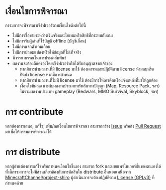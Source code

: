 # เงื่อนไขการพิจารณา

กรรมการจะพิจารณาเซิร์ฟเวอร์ตามเงื่อนไขดังต่อไปนี้

- ไม่มีการซื้อขายระหว่างเงินจริงและไอเทมหรือสิทธิที่กระทบกับเกม
- ไม่มีการรับผู้เล่นที่ใช้บัญชี offline (บัญชีเถื่อน)
- ไม่มีการแจกตัวเกมเถื่อน
- ไม่มีการปลอมแปลงหรือให้ข้อมูลที่ไม่เท็จจริง
- มีจรรยาบรรณในการประชาสัมพันธ์
- ผลงานจะต้องถือครองโดยเซิร์ฟเวอร์หรือได้รับอนุญาตจากเจ้าของ
  - หากมีการนำผลงานที่มี license มาใช้ ต้องเคารพและปฏิบัติตาม license ห้ามลบหรือปิดบัง license หากมีการกำหนด
  - หากมีการนำผลงานที่ไม่มี license มาใช้ ต้องมีการให้เครดิตหรือแจ้งแหล่งที่มาให้ถูกต้อง
  - เงื่อนไขมีผลเฉพาะกับผลงานประเภททรัพสินทางปัญญา (Map, Resource Pack, ฯลฯ) ไม่รวมผลงานประเภท gameplay (Bedwars, MMO Survival, Skyblock, ฯลฯ)

# การ contribute

หากต้องการเสนอ, แก้ไข, เพิ่ม/ลดเงื่อนไขการพิจารณา สามารถสร้าง [Issue](https://github.com/MinecraftChannel/project-shiro/issues) หรือส่ง [Pull Request](https://github.com/MinecraftChannel/project-shiro/pulls) มาเพื่อให้กรรมการพิจารณาได้

# การ distribute

หากผู้อ่านต้องการแก้ไขหรือกำหนดเงื่อนไขขึ้นเอง สามารถ fork และเผยแพร่ในเวอร์ชั่นของตนเองได้ ทั้งนี้กรรมการจะไม่มีส่วนเกี่ยวข้องกับการตัดสินใน distribute อื่นนอกเหนือจาก [MinecraftChannel/project-shiro](https://github.com/MinecraftChannel/project-shiro) ผู้ดำเนินการจะต้องปฏิบัติตาม [License (GPLv3)](LICENSE.md) ที่กำหนดด้วย
